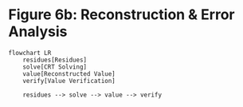 # Figure 6b: Reconstruction & Error Analysis

```mermaid
flowchart LR
    residues[Residues]
    solve[CRT Solving]
    value[Reconstructed Value]
    verify[Value Verification]

    residues --> solve --> value --> verify
```
